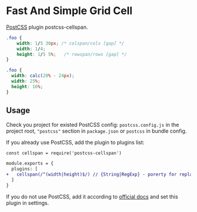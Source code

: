 # Fast And Simple Grid Cell

[PostCSS] plugin postcss-cellspan.

[PostCSS]: https://github.com/postcss/postcss

```css
.foo {
    width: 1/5 30px; /* colspan/cols [gap] */
    width: 1/4;
    height: 1/5 5%;   /* rowspan/rows [gap] */
}
```

```css
.foo {
  width: calc(20% - 24px);
  width: 25%;
  height: 16%;
}
```

## Usage

Check you project for existed PostCSS config: `postcss.config.js`
in the project root, `"postcss"` section in `package.json`
or `postcss` in bundle config.

If you already use PostCSS, add the plugin to plugins list:

```diff
const cellspan = require('postcss-cellspan')

module.exports = {
  plugins: [
+   cellspan(/^(width|height)$/) // {String|RegExp} - porerty for replace value on computed value
  ]
}
```

If you do not use PostCSS, add it according to [official docs]
and set this plugin in settings.

[official docs]: https://github.com/postcss/postcss#usage

